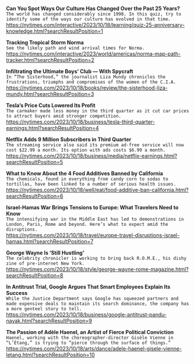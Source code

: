 **Can You Spot Ways Our Culture Has Changed Over the Past 25 Years?**\
`The world has changed considerably since 1998. In this quiz, try to identify some of the ways our culture has evolved in that time.`\
https://nytimes.com/interactive/2023/10/18/learning/quiz-25-anniversary-knowledge.html?searchResultPosition=1

**Tracking Tropical Storm Norma**\
`See the likely path and wind arrival times for Norma.`\
https://nytimes.com/interactive/2023/world/americas/norma-map-path-tracker.html?searchResultPosition=2

**Infiltrating the Ultimate Boys’ Club — With Spycraft**\
`In “The Sisterhood,” the journalist Liza Mundy chronicles the frustrations, triumphs and compromises of the women of the C.I.A.`\
https://nytimes.com/2023/10/18/books/review/the-sisterhood-liza-mundy.html?searchResultPosition=3

**Tesla’s Price Cuts Lowered Its Profit**\
`The carmaker made less money in the third quarter as it cut car prices to attract buyers amid stronger competition.`\
https://nytimes.com/2023/10/18/business/tesla-third-quarter-earnings.html?searchResultPosition=4

**Netflix Adds 9 Million Subscribers in Third Quarter**\
`The streaming service also said its premium ad-free service will now cost $22.99 a month. Its option with ads costs $6.99 a month.`\
https://nytimes.com/2023/10/18/business/media/netflix-earnings.html?searchResultPosition=5

**What to Know About the 4 Food Additives Banned by California**\
`The chemicals, found in everything from candy corn to sodas to tortillas, have been linked to a number of serious health issues.`\
https://nytimes.com/2023/10/18/well/eat/food-additive-ban-california.html?searchResultPosition=6

**Israel-Hamas War Brings Tensions to Europe: What Travelers Need to Know**\
`The intensifying war in the Middle East has led to demonstrations in London, Paris, Rome and beyond. Here’s what to expect amid the disruptions.`\
https://nytimes.com/2023/10/18/travel/europe-travel-disruptions-israel-hamas.html?searchResultPosition=7

**George Wayne Is ‘Still Hustling’**\
`The celebrity chronicler is working to bring back R.O.M.E., his dishy zine of pre-internet New York.`\
https://nytimes.com/2023/10/18/style/george-wayne-rome-magazine.html?searchResultPosition=8

**In Antitrust Trial, Google Argues That Smart Employees Explain Its Success**\
`While the Justice Department says Google has squeezed partners and made expensive deals to maintain its search dominance, the company has a more genteel story to tell.`\
https://nytimes.com/2023/10/18/business/google-antitrust-pandu-nayak.html?searchResultPosition=9

**The Passion of Adèle Haenel, an Artist of Fierce Political Conviction**\
`Haenel, working with the choreographer-director Gisèle Vienne in “L’Étang,” is trying to “pierce through the surface of things.”`\
https://nytimes.com/2023/10/18/arts/dance/adele-haenel-gisele-vienne-letang.html?searchResultPosition=10

